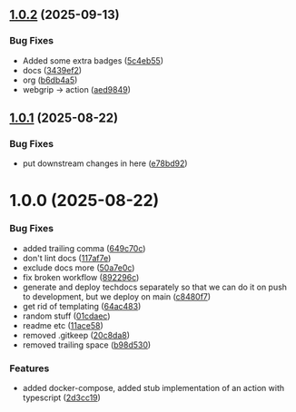 ## [1.0.2](https://github.com/webgrip/action-typescript-template/compare/v1.0.1...v1.0.2) (2025-09-13)


### Bug Fixes

* Added some extra badges ([5c4eb55](https://github.com/webgrip/action-typescript-template/commit/5c4eb55aee0ecae9f2c30968ad2b41048f0624c1))
* docs ([3439ef2](https://github.com/webgrip/action-typescript-template/commit/3439ef27275abdd47864575cfee45f4a2211593e))
* org ([b6db4a5](https://github.com/webgrip/action-typescript-template/commit/b6db4a52797a33c429cb8365a75f0bb1beb91ee8))
* webgrip -> action ([aed9849](https://github.com/webgrip/action-typescript-template/commit/aed9849de8fb752a1c7e311b03e8207eaa4c6b7a))

## [1.0.1](https://github.com/webgrip/action-typescript-template/compare/v1.0.0...v1.0.1) (2025-08-22)


### Bug Fixes

* put downstream changes in here ([e78bd92](https://github.com/webgrip/action-typescript-template/commit/e78bd9264e561c2c23f12b60211a6946e9884594))

# 1.0.0 (2025-08-22)


### Bug Fixes

* added trailing comma ([649c70c](https://github.com/webgrip/action-typescript-template/commit/649c70c2041318f24713d42c32256f257215878c))
* don't lint docs ([117af7e](https://github.com/webgrip/action-typescript-template/commit/117af7e9dd2021b845517dbec658ae9e529c53b4))
* exclude docs more ([50a7e0c](https://github.com/webgrip/action-typescript-template/commit/50a7e0c635109f4d8b34a2b563794ef74624e9b9))
* fix broken workflow ([892296c](https://github.com/webgrip/action-typescript-template/commit/892296c7819f95e2ebde246dbb5cc80578381b0b))
* generate and deploy techdocs separately so that we can do it on push to development, but we deploy on main ([c8480f7](https://github.com/webgrip/action-typescript-template/commit/c8480f79ee22a3bedee11034712fbb204d7dd237))
* get rid of templating ([64ac483](https://github.com/webgrip/action-typescript-template/commit/64ac483de8d085d2f32b36fe5edb6e1bf38ab122))
* random stuff ([01cdaec](https://github.com/webgrip/action-typescript-template/commit/01cdaecdb7cbeb0876576aff409910ef091702b7))
* readme etc ([11ace58](https://github.com/webgrip/action-typescript-template/commit/11ace582065b429744dbf34fc67555cbeb07c009))
* removed .gitkeep ([20c8da8](https://github.com/webgrip/action-typescript-template/commit/20c8da886180e91ddf0e468f98095143836f05eb))
* removed trailing space ([b98d530](https://github.com/webgrip/action-typescript-template/commit/b98d530b41c4af47abe9140aa789e3d20167097e))


### Features

* added docker-compose, added stub implementation of an action with typescript ([2d3cc19](https://github.com/webgrip/action-typescript-template/commit/2d3cc191eb395b49a8731c463f7ec883e492cb78))
